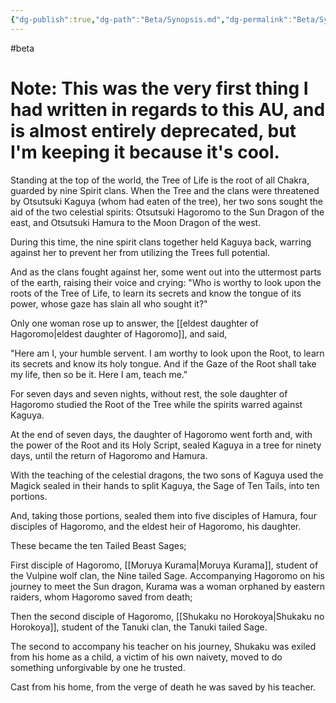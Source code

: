 ```yaml
---
{"dg-publish":true,"dg-path":"Beta/Synopsis.md","dg-permalink":"Beta/Synopsis","permalink":"/Beta/Synopsis/"}
---
```


#beta
# Note: This was the very first thing I had written in regards to this AU, and is almost entirely deprecated, but I'm keeping it because it's cool.

Standing at the top of the world, the Tree of Life is the root of all Chakra, guarded by nine Spirit clans. When the Tree and the clans were threatened by Otsutsuki Kaguya (whom had eaten of the tree), her two sons sought the aid of the two celestial spirits: Otsutsuki Hagoromo to the Sun Dragon of the east, and Otsutsuki Hamura to the Moon Dragon of the west. 

During this time, the nine spirit clans together held Kaguya back, warring against her to prevent her from utilizing the Trees full potential. 

And as the clans fought against her, some went out into the uttermost parts of the earth, raising their voice and crying: "Who is worthy to look upon the roots of the Tree of Life, to learn its secrets and know the tongue of its power, whose gaze has slain all who sought it?" 

Only one woman rose up to answer, the [[eldest daughter of Hagoromo\|eldest daughter of Hagoromo]], and said, 

"Here am I, your humble servent. I am worthy to look upon the Root, to learn its secrets and know its holy tongue. And if the Gaze of the Root shall take my life, then so be it. Here I am, teach me." 

For seven days and seven nights, without rest, the sole daughter of Hagoromo studied the Root of the Tree while the spirits warred against Kaguya. 

At the end of seven days, the daughter of Hagoromo went forth and, with the power of the Root and its Holy Script, sealed Kaguya in a tree for ninety days, until the return of Hagoromo and Hamura. 

With the teaching of the celestial dragons, the two sons of Kaguya used the Magick sealed in their hands to split Kaguya, the Sage of Ten Tails, into ten portions. 

And, taking those portions, sealed them into five disciples of Hamura, four disciples of Hagoromo, and the eldest heir of Hagoromo, his daughter.

These became the ten Tailed Beast Sages;

First disciple of Hagoromo, [[Moruya Kurama\|Moruya Kurama]], student of the Vulpine wolf clan, the Nine tailed Sage. Accompanying Hagoromo on his journey to meet the Sun dragon, Kurama was a woman orphaned by eastern raiders, whom Hagoromo saved from death; 

Then the second disciple of Hagoromo, [[Shukaku no Horokoya\|Shukaku no Horokoya]], student of the Tanuki clan, the Tanuki tailed Sage. 

The second to accompany his teacher on his journey, Shukaku was exiled from his home as a child, a victim of his own naivety, moved to do something unforgivable by one he trusted. 

Cast from his home, from the verge of death he was saved by his teacher. 